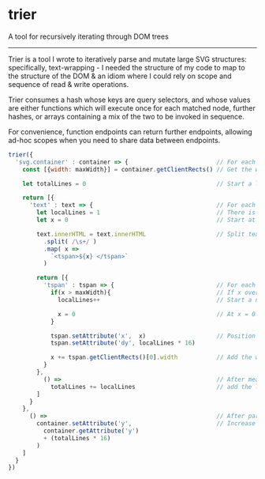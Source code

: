# trier

A tool for recursively iterating through DOM trees

***

Trier is a tool I wrote to iteratively parse and mutate large SVG structures: specifically, text-wrapping - I needed the structure of my code to map to the structure of the DOM & an idiom where I could rely on scope and sequence of read & write operations.

Trier consumes a hash whose keys are query selectors, and whose values are either functions which will execute once for each matched node, further hashes, or arrays containing a mix of the two to be invoked in sequence.

For convenience, function endpoints can return further endpoints, allowing ad-hoc scopes when you need to share data between endpoints.

```javascript
trier({
  'svg.container' : container => {                         // For each `svg.container`
    const [{width: maxWidth}] = container.getClientRects() // Get the width

    let totalLines = 0                                     // Start a line counter

    return [{
      'text' : text => {                                   // For each of its `text` nodes
        let localLines = 1                                 // There is at least one line
        let x = 0                                          // Start at x = 0

        text.innerHTML = text.innerHTML                    // Split text into words
          .split( /\s+/ )
          .map( x =>
            `<tspan>${x} </tspan>`
          )

        return [{
          'tspan' : tspan => {                             // For each of these
            if(x > maxWidth){                              // If x overflows the container,
              localLines++                                 // Start a new lines

              x = 0                                        // At x = 0
            }

            tspan.setAttribute('x',  x)                    // Position the word
            tspan.setAttribute('dy', localLines * 16)

            x += tspan.getClientRects()[0].width           // Add the word length to x
          }
        },
          () =>                                            // After measuring all words,
            totalLines += localLines                       // add the line count to total
        ]
      }
    },
      () =>                                                // After parsing each text node,
        container.setAttribute('y',                        // Increase container height accordingly
          container.getAttribute('y')
          + (totalLines * 16)
        )
    ]
  }
})
```
